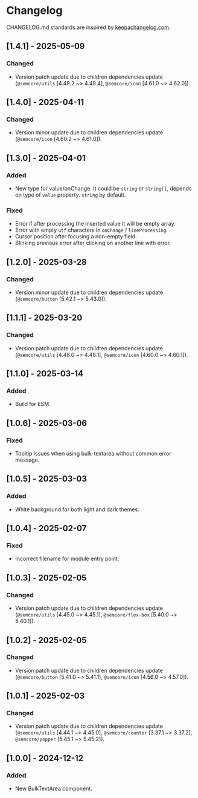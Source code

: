 # Changelog

CHANGELOG.md standards are inspired by [keepachangelog.com](https://keepachangelog.com/en/1.0.0/).

## [1.4.1] - 2025-05-09

### Changed

- Version patch update due to children dependencies update (`@semcore/utils` [4.48.2 ~> 4.48.4], `@semcore/icon` [4.61.0 ~> 4.62.0]).

## [1.4.0] - 2025-04-11

### Changed

- Version minor update due to children dependencies update (`@semcore/icon` [4.60.2 ~> 4.61.0]).

## [1.3.0] - 2025-04-01

### Added

- New type for value/onChange. It could be `string` or `string[]`, depends on type of `value` property. `string` by default.

### Fixed

- Error if after processing the inserted value it will be empty array.
- Error with empty `utf` characters in `onChange` / `lineProcessing`.
- Cursor position after focusing a non-empty field.
- Blinking previous error after clicking on another line with error.

## [1.2.0] - 2025-03-28

### Changed

- Version minor update due to children dependencies update (`@semcore/button` [5.42.1 ~> 5.43.0]).

## [1.1.1] - 2025-03-20

### Changed

- Version patch update due to children dependencies update (`@semcore/utils` [4.48.0 ~> 4.48.1], `@semcore/icon` [4.60.0 ~> 4.60.1]).

## [1.1.0] - 2025-03-14

### Added

- Build for ESM.

## [1.0.6] - 2025-03-06

### Fixed

- Tooltip issues when using bulk-textarea without common error message.

## [1.0.5] - 2025-03-03

### Added

- White background for both light and dark themes.

## [1.0.4] - 2025-02-07

### Fixed

- Incorrect filename for module entry point.

## [1.0.3] - 2025-02-05

### Changed

- Version patch update due to children dependencies update (`@semcore/utils` [4.45.0 ~> 4.45.1], `@semcore/flex-box` [5.40.0 ~> 5.40.1]).

## [1.0.2] - 2025-02-05

### Changed

- Version patch update due to children dependencies update (`@semcore/button` [5.41.0 ~> 5.41.1], `@semcore/icon` [4.56.0 ~> 4.57.0]).

## [1.0.1] - 2025-02-03

### Changed

- Version patch update due to children dependencies update (`@semcore/utils` [4.44.1 ~> 4.45.0], `@semcore/counter` [3.37.1 ~> 3.37.2], `@semcore/popper` [5.45.1 ~> 5.45.2]).

## [1.0.0] - 2024-12-12

### Added

- New BulkTextArea component.
